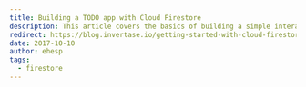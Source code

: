 ```yaml
---
title: Building a TODO app with Cloud Firestore
description: This article covers the basics of building a simple interactive application with Cloud Firestore
redirect: https://blog.invertase.io/getting-started-with-cloud-firestore-on-react-native-b338fb6525b9
date: 2017-10-10
author: ehesp
tags:
  - firestore
---
```

